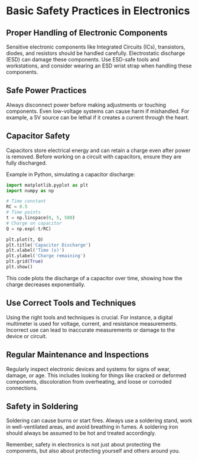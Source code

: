 # Basic Safety Practices in Electronics

## Proper Handling of Electronic Components

Sensitive electronic components like Integrated Circuits (ICs), transistors, diodes, and resistors should be handled carefully. Electrostatic discharge (ESD) can damage these components. Use ESD-safe tools and workstations, and consider wearing an ESD wrist strap when handling these components.

## Safe Power Practices

Always disconnect power before making adjustments or touching components. Even low-voltage systems can cause harm if mishandled. For example, a 5V source can be lethal if it creates a current through the heart.

## Capacitor Safety

Capacitors store electrical energy and can retain a charge even after power is removed. Before working on a circuit with capacitors, ensure they are fully discharged.  

Example in Python, simulating a capacitor discharge:

```python
import matplotlib.pyplot as plt
import numpy as np

# Time constant
RC = 0.5
# Time points
t = np.linspace(0, 5, 500)
# Charge on capacitor
Q = np.exp(-t/RC)

plt.plot(t, Q)
plt.title('Capacitor Discharge')
plt.xlabel('Time (s)')
plt.ylabel('Charge remaining')
plt.grid(True)
plt.show()
```

This code plots the discharge of a capacitor over time, showing how the charge decreases exponentially.

## Use Correct Tools and Techniques

Using the right tools and techniques is crucial. For instance, a digital multimeter is used for voltage, current, and resistance measurements. Incorrect use can lead to inaccurate measurements or damage to the device or circuit.

## Regular Maintenance and Inspections

Regularly inspect electronic devices and systems for signs of wear, damage, or age. This includes looking for things like cracked or deformed components, discoloration from overheating, and loose or corroded connections.

## Safety in Soldering

Soldering can cause burns or start fires. Always use a soldering stand, work in well-ventilated areas, and avoid breathing in fumes. A soldering iron should always be assumed to be hot and treated accordingly.

Remember, safety in electronics is not just about protecting the components, but also about protecting yourself and others around you.